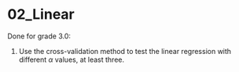 # 02_Linear

Done for grade 3.0:

1. Use the cross-validation method to test the linear regression with different $\alpha$ values, at least three.